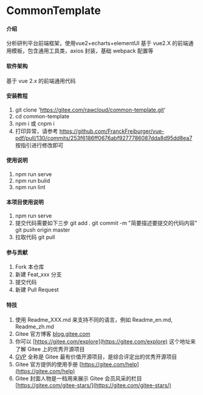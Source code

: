 # CommonTemplate

#### 介绍
分析研判平台前端框架，使用vue2+echarts+elementUI
基于 vue2.X 的前端通用模板，包含通用工具类，axios 封装，基础 webpack 配置等

#### 软件架构

基于 vue 2.x 的前端通用代码

#### 安装教程

1.  git clone 'https://gitee.com/rawcloud/common-template.git'
2.  cd common-template
3.  npm i 或 cnpm i
4.  打印异常，请参考 https://github.com/FranckFreiburger/vue-pdf/pull/130/commits/253f6186ff0676abf9277786087dda8d95dd8ea7 按指引进行修改即可

#### 使用说明

1.  npm run serve
2.  npm run bulid
3.  npm run lint

#### 本项目使用说明

1.  npm run serve
2.  提交代码需要如下三步
    git add .
    git commit -m "简要描述要提交的代码内容"
    git push origin master 
3.  拉取代码
    git pull

#### 参与贡献

1.  Fork 本仓库
2.  新建 Feat_xxx 分支
3.  提交代码
4.  新建 Pull Request

#### 特技

1.  使用 Readme_XXX.md 来支持不同的语言，例如 Readme_en.md, Readme_zh.md
2.  Gitee 官方博客 [blog.gitee.com](https://blog.gitee.com)
3.  你可以 [https://gitee.com/explore](https://gitee.com/explore) 这个地址来了解 Gitee 上的优秀开源项目
4.  [GVP](https://gitee.com/gvp) 全称是 Gitee 最有价值开源项目，是综合评定出的优秀开源项目
5.  Gitee 官方提供的使用手册 [https://gitee.com/help](https://gitee.com/help)
6.  Gitee 封面人物是一档用来展示 Gitee 会员风采的栏目 [https://gitee.com/gitee-stars/](https://gitee.com/gitee-stars/)
